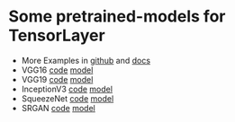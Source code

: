 # Some pretrained-models for TensorLayer

- More Examples in [github](https://github.com/topics/tensorlayer) and [docs](http://tensorlayer.readthedocs.io/en/latest/user/example.html)
- VGG16 [code](https://github.com/tensorlayer/tensorlayer/blob/master/example/tutorial_vgg16.py) [model](http://www.cs.toronto.edu/~frossard/post/vgg16/)
- VGG19 [code](https://github.com/tensorlayer/tensorlayer/blob/master/example/tutorial_vgg19.py) [model](https://github.com/machrisaa/tensorflow-vgg)
- InceptionV3 [code](https://github.com/tensorlayer/tensorlayer/blob/master/example/tutorial_inceptionV3_tfslim.py) [model](https://github.com/tensorflow/models/tree/master/research/slim)
- SqueezeNet [code](https://github.com/tensorlayer/tensorlayer/blob/master/example/tutorial_squeezenet.py) [model](https://github.com/tensorlayer/pretrained-models/models/squeezenet)
- SRGAN [code](https://github.com/tensorlayer/srgan) [model](https://github.com/tensorlayer/pretrained-models/models/g_srgan.npz)